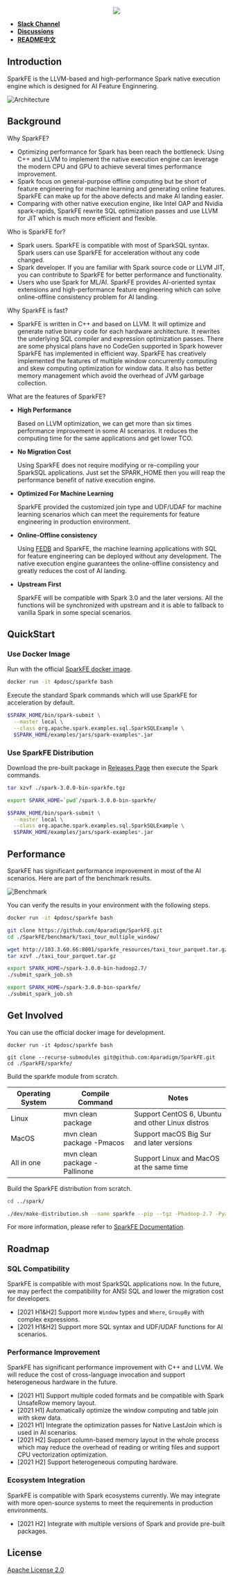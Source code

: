 
<div align=center><img src="./images/sparkfe_logo.png"/></div>

* [**Slack Channel**](https://hybridsql-ws.slack.com/archives/C01TMST8AE7)
* [**Discussions**](https://github.com/4paradigm/SparkFE/discussions)
* [**README中文**](./README-CN.md)

## Introduction

SparkFE is the LLVM-based and high-performance Spark native execution engine which is designed for AI Feature Enginnering.

![Architecture](./images/sparkfe_architecture.png)

## Background

Why SparkFE?

* Optimizing performance for Spark has been reach the bottleneck. Using C++ and LLVM to implement the native execution engine can leverage the modern CPU and GPU to achieve several times performance improvement.
* Spark focus on general-purpose offline computing but be short of feature engineering for machine learning and generating online features. SparkFE can make up for the above defects and make AI landing easier.
* Comparing with other native execution engine, like Intel OAP and Nvidia spark-rapids, SparkFE rewrite SQL optimization passes and use LLVM for JIT which is much more efficient and flexible.

Who is SparkFE for?

* Spark users. SparkFE is compatible with most of SparkSQL syntax. Spark users can use SparkFE for acceleration without any code changed.
* Spark developer. If you are familiar with Spark source code or LLVM JIT, you can contribute to SparkFE for better performance and functionality.
* Users who use Spark for ML/AI. SparkFE provides AI-oriented syntax extensions and high-performance feature engineering which can solve online-offline consistency problem for AI landing.

Why SparkFE is fast?

* SparkFE is written in C++ and based on LLVM. It will optimize and generate native binary code for each hardware architecture. It rewrites the underlying SQL compiler and expression optimization passes. There are some physical plans have no CodeGen supported in Spark however SparkFE has implemented in efficient way. SparkFE has creatively implemented the features of multiple window concurrently computing and skew computing optimization for window data. It also has better memory management which avoid the overhead of JVM garbage collection.


What are the features of SparkFE?

* **High Performance**

    Based on LLVM optimization, we can get more than six times performance improvement in some AI scenarios. It reduces the computing time for the same applications and get lower TCO.
    
* **No Migration Cost**

    Using SparkFE does not require modifying or re-compiling your SparkSQL applications. Just set the SPARK_HOME then you will reap the performance benefit of native execution engine.
    
* **Optimized For Machine Learning**

    SparkFE provided the customized join type and UDF/UDAF for machine learning scenarios which can meet the requirements for feature engineering in production environment.

* **Online-Offline consistency**

    Using [FEDB](https://github.com/4paradigm/fedb) and SparkFE, the machine learning applications with SQL for feature engineering can be deployed without any development. The native execution engine guarantees the online-offline consistency and greatly reduces the cost of AI landing. 

* **Upstream First** 
  
    SparkFE will be compatible with Spark 3.0 and the later versions. All the functions will be synchronized with upstream and it is able to fallback to vanilla Spark in some special scenarios.

## QuickStart

### Use Docker Image

Run with the official [SparkFE docker image](https://hub.docker.com/r/4pdosc/sparkfe).

```bash
docker run -it 4pdosc/sparkfe bash
```

Execute the standard Spark commands which will use SparkFE for acceleration by default.

```bash
$SPARK_HOME/bin/spark-submit \
  --master local \
  --class org.apache.spark.examples.sql.SparkSQLExample \
  $SPARK_HOME/examples/jars/spark-examples*.jar
```

### Use SparkFE Distribution

Download the pre-built package in [Releases Page](https://github.com/4paradigm/SparkFE/releases) then execute the Spark commands.


```bash
tar xzvf ./spark-3.0.0-bin-sparkfe.tgz

export SPARK_HOME=`pwd`/spark-3.0.0-bin-sparkfe/

$SPARK_HOME/bin/spark-submit \
  --master local \
  --class org.apache.spark.examples.sql.SparkSQLExample \
  $SPARK_HOME/examples/jars/spark-examples*.jar
```

## Performance

SparkFE has significant performance improvement in most of the AI scenarios. Here are part of the benchmark results. 

![Benchmark](./images/sparkfe_benchmark.png)

You can verify the results in your environment with the following steps.

```bash
docker run -it 4pdosc/sparkfe bash

git clone https://github.com/4paradigm/SparkFE.git 
cd ./SparkFE/benchmark/taxi_tour_multiple_window/

wget http://103.3.60.66:8001/sparkfe_resources/taxi_tour_parquet.tar.gz
tar xzvf ./taxi_tour_parquet.tar.gz

export SPARK_HOME=/spark-3.0.0-bin-hadoop2.7/
./submit_spark_job.sh

export SPARK_HOME=/spark-3.0.0-bin-sparkfe/
./submit_spark_job.sh
```

## Get Involved

You can use the official docker image for development.

```
docker run -it 4pdosc/sparkfe bash

git clone --recurse-submodules git@github.com:4paradigm/SparkFE.git
cd ./SparkFE/sparkfe/
```

Build the sparkfe module from scratch.

| Operating System | Compile Command | Notes |
| ------- | ------ | ---- |
| Linux	  | mvn clean package| Support CentOS 6, Ubuntu and other Linux distros|
| MacOS   | mvn clean package -Pmacos | Support macOS Big Sur and later versions |
| All in one | mvn clean package -Pallinone | Support Linux and MacOS at the same time |

Build the SparkFE distribution from scratch.

```bash
cd ../spark/

./dev/make-distribution.sh --name sparkfe --pip --tgz -Phadoop-2.7 -Pyarn
```

For more information, please refer to [SparkFE Documentation](https://docs.fedb.io/sparkfe).

## Roadmap

### SQL Compatibility

SparkFE is compatible with most SparkSQL applications now. In the future, we may perfect the compatibility for ANSI SQL and lower the migration cost for developers.

* [2021 H1&H2] Support more `Window` types and `Where`, `GroupBy` with complex expressions.
* [2021 H1&H2] Support more SQL syntax and UDF/UDAF functions for AI scenarios.

### Performance Improvement

SparkFE has significant performance improvement with C++ and LLVM. We will reduce the cost of cross-language invocation and support heterogeneous hardware in the future.

* [2021 H1] Support multiple coded formats and be compatible with Spark UnsafeRow memory layout.
* [2021 H1] Automatically optimize the window computing and table join with skew data.
* [2021 H1] Integrate the optimization passes for Native LastJoin which is used in AI scenarios.
* [2021 H2] Support column-based memory layout in the whole process which may reduce the overhead of reading or writing files and support CPU vectorization optimization.
* [2021 H2] Support heterogeneous computing hardware.

### Ecosystem Integration

SparkFE is compatible with Spark ecosystems currently. We may integrate with more open-source systems to meet the requirements in production environments.

* [2021 H2] Integrate with multiple versions of Spark and provide pre-built packages.

## License

[Apache License 2.0](./LICENSE)

